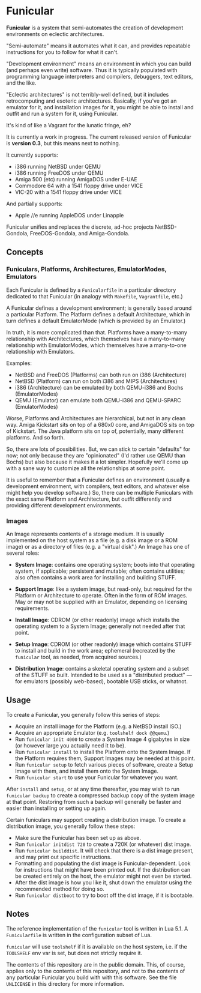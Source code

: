 Funicular
=========

**Funicular** is a system that semi-automates the creation of development
environments on eclectic architectures.

"Semi-automate" means it automates what it can, and provides repeatable
instructions for you to follow for what it can't.

"Development environment" means an environment in which you can build
(and perhaps even write) software.  Thus it is typically populated with
programming language interpreters and compilers, debuggers, text editors,
and the like.

"Eclectic architectures" is not terribly-well defined, but it includes
retrocomputing and esoteric architectures.  Basically, if you've got an
emulator for it, and installation images for it, you might be able to
install and outfit and run a system for it, using Funicular.

It's kind of like a Vagrant for the lunatic fringe, eh?

It is currently a work in progress.  The current released version of
Funicular is **version 0.3**, but this means next to nothing.

It currently supports:

*   i386 running NetBSD under QEMU
*   i386 running FreeDOS under QEMU
*   Amiga 500 (etc) running AmigaDOS under E-UAE
*   Commodore 64 with a 1541 floppy drive under VICE
*   VIC-20 with a 1541 floppy drive under VICE

And partially supports:

*   Apple //e running AppleDOS under Linapple

Funicular unifies and replaces the discrete, ad-hoc projects NetBSD-Gondola,
FreeDOS-Gondola, and Amiga-Gondola.

Concepts
--------

### Funiculars, Platforms, Architectures, EmulatorModes, Emulators ###

Each Funicular is defined by a `Funicularfile` in a particular directory
dedicated to that Funicular (in analogy with `Makefile`, `Vagrantfile`, etc.)

A Funicular defines a development environment; is generally based around a
particular Platform.  The Platform defines a default Architecture, which in
turn defines a default EmulatorMode (which is provided by an Emulator.)

In truth, it is more complicated than that.  Platforms have a many-to-many
relationship with Architectures, which themselves have a many-to-many
relationship with EmulatorModes, which themselves have a many-to-one
relationship with Emulators.

Examples:

*   NetBSD and FreeDOS (Platforms) can both run on i386 (Architecture)
*   NetBSD (Platform) can run on both i386 and MIPS (Architectures)
*   i386 (Architecture) can be emulated by both QEMU-i386 and Bochs
    (EmulatorModes)
*   QEMU (Emulator) can emulate both QEMU-i386 and QEMU-SPARC (EmulatorModes)

Worse, Platforms and Architectures are hierarchical, but not in any clean way.
Amiga Kickstart sits on top of a 680x0 core, and AmigaDOS sits on top of
Kickstart.  The Java platform sits on top of, potentially, many different
platforms.  And so forth.

So, there are lots of possibilities.  But, we can stick to certain "defaults"
for now; not only because they are "opinionated" (I'd rather use QEMU than
Bochs) but also because it makes it a lot simpler.  Hopefully we'll come up
with a sane way to customize all the relationships at some point.

It is useful to remember that a Funicular defines an environment (usually a
development environment, with compilers, text editors, and whatever else
might help you develop software.)  So, there can be multiple Funiculars
with the exact same Platform and Architecture, but outfit differently and
providing different development environments.

### Images ###

An Image represents contents of a storage medium.  It is usually implemented
on the host system as a file (e.g. a disk image or a ROM image) or as a
directory of files (e.g. a "virtual disk".)  An Image has one of several roles:

*   **System Image**: contains one operating system; boots into that operating
    system, if applicable; persistent and mutable; often contains utilities;
    also often contains a work area for installing and building STUFF.
    
*   **Support Image**: like a system image, but read-only, but required for
    the Platform or Architecture to operate.  Often in the form of ROM images.
    May or may not be supplied with an Emulator, depending on licensing
    requirements.
    
*   **Install Image**: CDROM (or other readonly) image which installs the
    operating system to a System Image; generally not needed after that
    point.
    
*   **Setup Image**: CDROM (or other readonly) image which contains STUFF
    to install and build in the work area; ephemeral (recreated by the
    `funicular` tool, as needed, from acquired sources.)
    
*   **Distribution Image**: contains a skeletal operating system and a subset
    of the  STUFF so built.  Intended to be used as a "distributed product" —
    for emulators (possibly web-based), bootable USB sticks, or whatnot.

Usage
-----

To create a Funicular, you generally follow this series of steps:

*   Acquire an install image for the Platform (e.g. a NetBSD install ISO.)
*   Acquire an appropriate Emulator (e.g. `toolshelf dock @@qemu`.)
*   Run `funicular init 4000` to create a System Image 4 gigabytes in size
    (or however large you actually need it to be).
*   Run `funicular install` to install the Platform onto the System Image.
    If the Platform requires them, Support Images may be needed at this point.
*   Run `funicular setup` to fetch various pieces of software, create
    a Setup Image with them, and install them onto the System Image.
*   Run `funicular start` to use your Funicular for whatever you want.

After `install` and `setup`, or at any time thereafter, you may wish to
run `funicular backup` to create a compressed backup copy of the system
image at that point.  Restoring from such a backup will generally be faster
and easier than installing or setting up again.

Certain funiculars may support creating a distribution image.  To create
a distribution image, you generally follow these steps:

*   Make sure the Funicular has been set up as above.
*   Run `funicular initdist 720` to create a 720K (or whatever) dist image.
*   Run `funicular builddist`.  It will check that there is a dist image
    present, and may print out specific instructions.
*   Formatting and populating the dist image is Funicular-dependent.
    Look for instructions that might have been printed out.
    If the distribution can be created entirely on the host, the emulator
    might not even be started.
*   After the dist image is how you like it, shut down the emulator using
    the recommended method for doing so.
*   Run `funicular distboot` to try to boot off the dist image, if it is
    bootable.

Notes
-----

The reference implementation of the `funicular` tool is written in Lua 5.1.
A `Funicularfile` is written in the configuration subset of Lua.

`funicular` will use `toolshelf` if it is available on the host system,
i.e. if the `TOOLSHELF` env var is set, but does not strictly require it.

The contents of this repository are in the public domain.  This, of course,
applies only to the contents of this repository, and not to the contents of
any particular Funicular you build with with this software.  See the file
`UNLICENSE` in this directory for more information.
